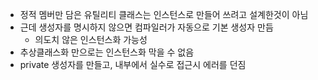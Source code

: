 - 정적 멤버만 담은 유틸리티 클래스는 인스턴스로 만들어 쓰려고 설계한것이 아님 
- 근데 생성자를 명시하지 않으면 컴파일러가 자동으로 기본 생성자 만듬
    - 의도치 않은 인스턴스화 가능성
- 추상클래스화 만으로는 인스턴스화 막을 수 없음
- private 생성자를 만들고, 내부에서 실수로 접근시 에러를 던짐